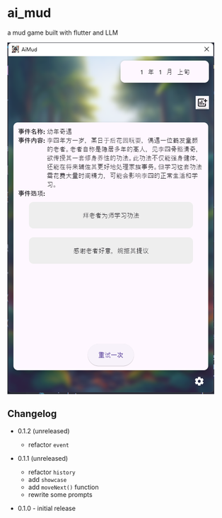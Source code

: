 # ai_mud

a mud game built with flutter and LLM

![p1](./images/p1.png)

## Changelog

* 0.1.2 (unreleased)
  - refactor `event`

* 0.1.1 (unreleased)
  - refactor `history`
  - add `showcase`
  - add `moveNext()` function
  - rewrite some prompts

* 0.1.0 - initial release
